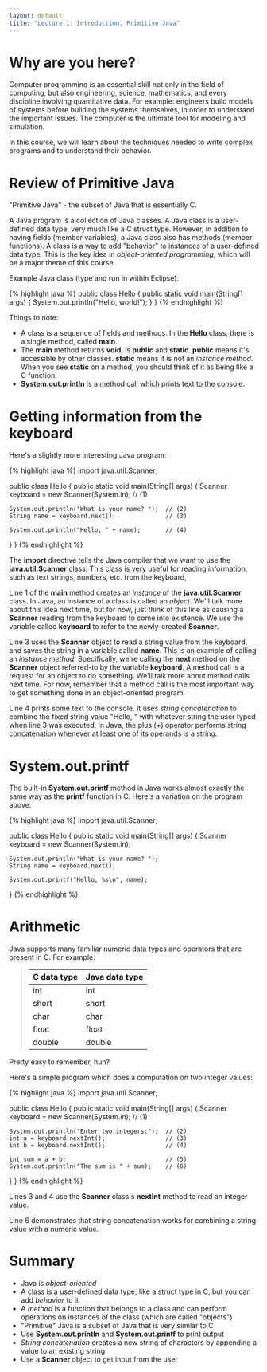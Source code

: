 ```yaml
---
layout: default
title: "Lecture 1: Introduction, Primitive Java"
---
```


Why are you here?
=================

Computer programming is an essential skill not only in the field of computing, but also engineering, science, mathematics, and every discipline involving quantitative data. For example: engineers build models of systems before building the systems themselves, in order to understand the important issues. The computer is the ultimate tool for modeling and simulation.

In this course, we will learn about the techniques needed to write complex programs and to understand their behavior.

Review of Primitive Java
========================

"Primitive Java" - the subset of Java that is essentially C.

A Java program is a collection of Java classes. A Java class is a user-defined data type, very much like a C struct type. However, in addition to having fields (member variables), a Java class also has methods (member functions). A class is a way to add "behavior" to instances of a user-defined data type. This is the key idea in *object-oriented programming*, which will be a major theme of this course.

Example Java class (type and run in within Eclipse):

{% highlight java %}
public class Hello {
  public static void main(String[] args) {
    System.out.println("Hello, world!");
  }
}
{% endhighlight %}

Things to note:

-   A class is a sequence of fields and methods. In the **Hello** class, there is a single method, called **main**.
-   The **main** method returns **void**, is **public** and **static**. **public** means it's accessible by other classes. **static** means it is not an *instance method*. When you see **static** on a method, you should think of it as being like a C function.
-   **System.out.println** is a method call which prints text to the console.

Getting information from the keyboard
=====================================

Here's a slightly more interesting Java program:

{% highlight java %}
import java.util.Scanner;

public class Hello {
  public static void main(String[] args) {
    Scanner keyboard = new Scanner(System.in);  // (1)

    System.out.println("What is your name? ");  // (2)
    String name = keyboard.next();              // (3)

    System.out.println("Hello, " + name);       // (4)
  }
}
{% endhighlight %}

The **import** directive tells the Java compiler that we want to use the **java.util.Scanner** class. This class is very useful for reading information, such as text strings, numbers, etc. from the keyboard,

Line 1 of the **main** method creates an *instance* of the **java.util.Scanner** class. In Java, an instance of a class is called an *object*. We'll talk more about this idea next time, but for now, just think of this line as causing a **Scanner** reading from the keyboard to come into existence. We use the variable called **keyboard** to refer to the newly-created **Scanner**.

Line 3 uses the **Scanner** object to read a string value from the keyboard, and saves the string in a variable called **name**. This is an example of calling an *instance method*. Specifically, we're calling the **next** method on the **Scanner** object referred-to by the variable **keyboard**. A method call is a request for an object to do something. We'll talk more about method calls next time. For now, remember that a method call is the most important way to get something done in an object-oriented program.

Line 4 prints some text to the console. It uses *string concatenation* to combine the fixed string value "Hello, " with whatever string the user typed when line 3 was executed. In Java, the plus (+) operator performs string concatenation whenever at least one of its operands is a string.

System.out.printf
=================

The built-in **System.out.printf** method in Java works almost exactly the same way as the **printf** function in C. Here's a variation on the program above:

{% highlight java %}
import java.util.Scanner;

public class Hello {
  public static void main(String[] args) {
    Scanner keyboard = new Scanner(System.in);

    System.out.println("What is your name? ");
    String name = keyboard.next();

    System.out.printf("Hello, %s\n", name);
  }
{% endhighlight %}

Arithmetic
==========

Java supports many familiar numeric data types and operators that are present in C. For example:

> C data type|Java data type
> -----------|--------------
> int|int
> short|short
> char|char
> float|float
> double|double

Pretty easy to remember, huh?

Here's a simple program which does a computation on two integer values:

{% highlight java %}
import java.util.Scanner;

public class Hello {
  public static void main(String[] args) {
    Scanner keyboard = new Scanner(System.in);  // (1)

    System.out.println("Enter two integers:");  // (2)
    int a = keyboard.nextInt();                 // (3)
    int b = keyboard.nextInt();                 // (4)

    int sum = a + b;                            // (5)
    System.out.println("The sum is " + sum);    // (6)
  }
}
{% endhighlight %}

Lines 3 and 4 use the **Scanner** class's **nextInt** method to read an integer value.

Line 6 demonstrates that string concatenation works for combining a string value with a numeric value.

Summary
=======

-   Java is *object-oriented*
-   A class is a user-defined data type, like a struct type in C, but you can add *behavior* to it
-   A *method* is a function that belongs to a class and can perform operations on instances of the class (which are called "objects")
-   "Primitive" Java is a subset of Java that is very similar to C
-   Use **System.out.println** and **System.out.printf** to print output
-   *String concatenation* creates a new string of characters by appending a value to an existing string
-   Use a **Scanner** object to get input from the user

